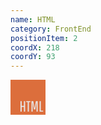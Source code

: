 ```yaml
---
name: HTML
category: FrontEnd
positionItem: 2
coordX: 218
coordY: 93
---
```


<svg width="56" height="56" viewBox="0 0 56 56" fill="none">
    <rect width="56" height="56" fill="#DC6E3C"/>
    <path d="M21.4896 51V43.392H17.8656V51H15.9456V34.2H17.8656V41.856H21.4896V34.2H23.3856V51H21.4896ZM25.1987 35.736V34.2H31.7507V35.736H29.4227V51H27.5267V35.736H25.1987ZM39.6186 47.4H37.4826L35.4426 35.832V51H33.5706V34.2H36.4986L38.5386 45.84L40.6026 34.2H43.5306V51H41.6586V35.832L39.6186 47.4ZM46.555 51V34.2H48.475V49.464H52.195V51H46.555Z" fill="#E7E7E7"/>
</svg>